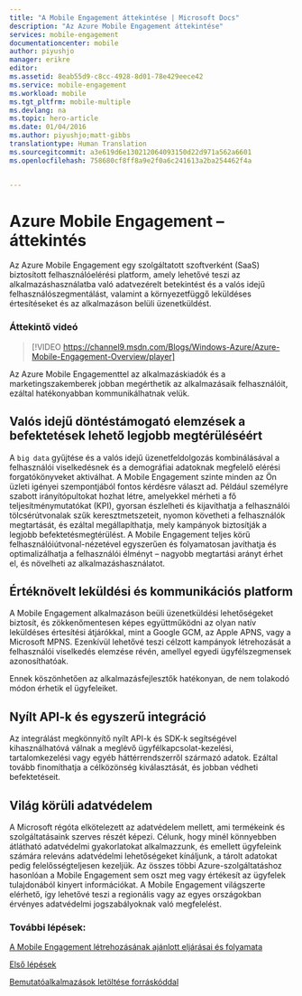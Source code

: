 ```yaml
---
title: "A Mobile Engagement áttekintése | Microsoft Docs"
description: "Az Azure Mobile Engagement áttekintése"
services: mobile-engagement
documentationcenter: mobile
author: piyushjo
manager: erikre
editor: 
ms.assetid: 8eab55d9-c8cc-4928-8d01-78e429eece42
ms.service: mobile-engagement
ms.workload: mobile
ms.tgt_pltfrm: mobile-multiple
ms.devlang: na
ms.topic: hero-article
ms.date: 01/04/2016
ms.author: piyushjo;matt-gibbs
translationtype: Human Translation
ms.sourcegitcommit: a3e619d6e130212064093150d22d971a562a6601
ms.openlocfilehash: 758680cf8ff8a9e2f0a6c241613a2ba254462f4a


---
```

# <a name="azure-mobile-engagement-overview"></a>Azure Mobile Engagement – áttekintés
Az Azure Mobile Engagement egy szolgáltatott szoftverként (SaaS) biztosított felhasználóelérési platform, amely lehetővé teszi az alkalmazáshasználatba való adatvezérelt betekintést és a valós idejű felhasználószegmentálást, valamint a környezetfüggő leküldéses értesítéseket és az alkalmazáson belüli üzenetküldést.

### <a name="overview-video"></a>Áttekintő videó
> [!VIDEO https://channel9.msdn.com/Blogs/Windows-Azure/Azure-Mobile-Engagement-Overview/player]
> 
> 

Az Azure Mobile Engagementtel az alkalmazáskiadók és a marketingszakemberek jobban megérthetik az alkalmazásaik felhasználóit, ezáltal hatékonyabban kommunikálhatnak velük.

## <a name="real-time-actionable-analytics-to-maximize-return-on-investment"></a>Valós idejű döntéstámogató elemzések a befektetések lehető legjobb megtérüléséért
A `big data` gyűjtése és a valós idejű üzenetfeldolgozás kombinálásával a felhasználói viselkedésnek és a demográfiai adatoknak megfelelő elérési forgatókönyveket aktiválhat. A Mobile Engagement szinte minden az Ön üzleti igényei szempontjából fontos kérdésre választ ad. Például személyre szabott irányítópultokat hozhat létre, amelyekkel mérheti a fő teljesítménymutatókat (KPI), gyorsan észlelheti és kijavíthatja a felhasználói tölcsérútvonalak szűk keresztmetszeteit, nyomon követheti a felhasználók megtartását, és ezáltal megállapíthatja, mely kampányok biztosítják a legjobb befektetésmegtérülést. A Mobile Engagement teljes körű felhasználóiútvonal-nézetével egyszerűen és folyamatosan javíthatja és optimalizálhatja a felhasználói élményt – nagyobb megtartási arányt érhet el, és növelheti az alkalmazáshasználatot.

## <a name="value-added-push-and-communications-platform"></a>Értéknövelt leküldési és kommunikációs platform
A Mobile Engagement alkalmazáson beüli üzenetküldési lehetőségeket biztosít, és zökkenőmentesen képes együttműködni az olyan natív leküldéses értesítési átjárókkal, mint a Google GCM, az Apple APNS, vagy a Microsoft MPNS. Ezenkívül lehetővé teszi célzott kampányok létrehozását a felhasználói viselkedés elemzése révén, amellyel egyedi ügyfélszegmensek azonosíthatóak.

Ennek köszönhetően az alkalmazásfejlesztők hatékonyan, de nem tolakodó módon érhetik el ügyfeleiket.

## <a name="open-apis-and-ease-of-integration"></a>Nyílt API-k és egyszerű integráció
Az integrálást megkönnyítő nyílt API-k és SDK-k segítségével kihasználhatóvá válnak a meglévő ügyfélkapcsolat-kezelési, tartalomkezelési vagy egyéb háttérrendszerről származó adatok. Ezáltal tovább finomíthatja a célközönség kiválasztását, és jobban védheti befektetéseit.

## <a name="data-protection-privacy-across-the-globe"></a>Világ körüli adatvédelem
A Microsoft régóta elkötelezett az adatvédelem mellett, ami termékeink és szolgáltatásaink szerves részét képezi. Célunk, hogy minél könnyebben átlátható adatvédelmi gyakorlatokat alkalmazzunk, és emellett ügyfeleink számára releváns adatvédelmi lehetőségeket kínáljunk, a tárolt adatokat pedig felelősségteljesen kezeljük. Az összes többi Azure-szolgáltatáshoz hasonlóan a Mobile Engagement sem oszt meg vagy értékesít az ügyfelek tulajdonából kinyert információkat. A Mobile Engagement világszerte elérhető, így lehetővé teszi a regionális vagy az egyes országokban érvényes adatvédelmi jogszabályoknak való megfelelést.

### <a name="next-steps"></a>További lépések:
[A Mobile Engagement létrehozásának ajánlott eljárásai és folyamata](mobile-engagement-getting-started-best-practices.md)

[Első lépések](/index.md)

[Bemutatóalkalmazások letöltése forráskóddal](https://aka.ms/azmedemoapps)




<!--HONumber=Nov16_HO2-->


